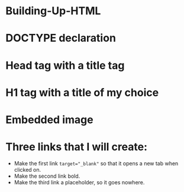 # Building-Up-HTML

# DOCTYPE declaration

# Head tag with a title tag

# H1 tag with a title of my choice

# Embedded image

# Three links that I will create:
 * Make the first link `target="_blank"` so that it opens a new tab when clicked on.
 * Make the second link bold.
 * Make the third link a placeholder, so it goes nowhere.